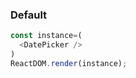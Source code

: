 ### Default

<!--start-code-->
```js
const instance=(
  <DatePicker />
)
ReactDOM.render(instance);
```
<!--end-code-->
